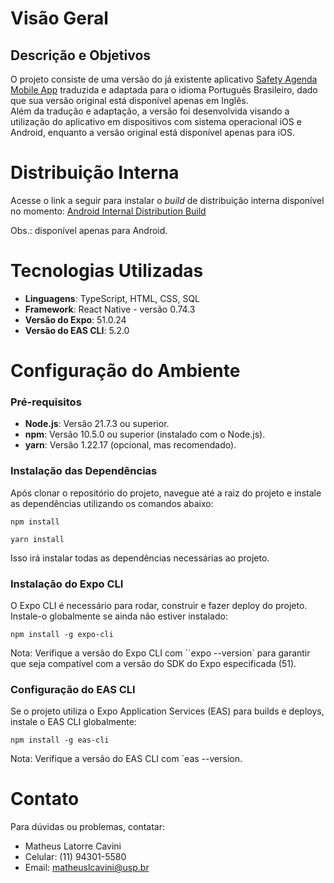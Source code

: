 # Visão Geral
## Descrição e Objetivos
O projeto consiste de uma versão do já existente aplicativo [Safety Agenda Mobile App](https://apps.apple.com/in/app/safety-agenda-mobile-app/id1008897674) traduzida 
e adaptada para o idioma Português Brasileiro, dado que sua versão original está disponível apenas em Inglês.<br>
Além da tradução e adaptação, a versão foi desenvolvida visando a utilização do aplicativo em dispositivos com sistema operacional iOS e Android, enquanto a versão original 
está disponível apenas para iOS.

# Distribuição Interna
Acesse o link a seguir para instalar o _build_ de distribuição interna disponível no momento: [Android Internal Distribution Build](https://expo.dev/accounts/matheuscavini/projects/my-app/builds/d83bd25d-ca1e-4bdc-b4a0-bbb1ff6d4b61)

Obs.: disponível apenas para Android.

# Tecnologias Utilizadas
- **Linguagens**: TypeScript, HTML, CSS, SQL
- **Framework**: React Native - versão 0.74.3
- **Versão do Expo**: 51.0.24
- **Versão do EAS CLI**: 5.2.0

# Configuração do Ambiente
### Pré-requisitos
- **Node.js**: Versão 21.7.3 ou superior.
- **npm**: Versão 10.5.0 ou superior (instalado com o Node.js).
- **yarn**: Versão 1.22.17 (opcional, mas recomendado).
 
### Instalação das Dependências
Após clonar o repositório do projeto, navegue até a raiz do projeto e instale as dependências utilizando os comandos abaixo:

`npm install`

`yarn install`

Isso irá instalar todas as dependências necessárias ao projeto.

### Instalação do Expo CLI
O Expo CLI é necessário para rodar, construir e fazer deploy do projeto. Instale-o globalmente se ainda não estiver instalado:

`npm install -g expo-cli`

Nota: Verifique a versão do Expo CLI com ``expo --version` para garantir que seja compatível com a versão do SDK do Expo especificada (51).

### Configuração do EAS CLI
Se o projeto utiliza o Expo Application Services (EAS) para builds e deploys, instale o EAS CLI globalmente:

`npm install -g eas-cli` 

Nota: Verifique a versão do EAS CLI com `eas --version.

# Contato
Para dúvidas ou problemas, contatar:
- Matheus Latorre Cavini
- Celular: (11) 94301-5580
- Email: matheuslcavini@usp.br

